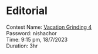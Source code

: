 # Editorial
Contest Name:  [Vacation Grinding 4](https://vjudge.net/contest/569680) <br>
Password: nishachor <br>
Time: 9:15 pm, 18/7/2023 <br>
Duration: 3hr <br>
